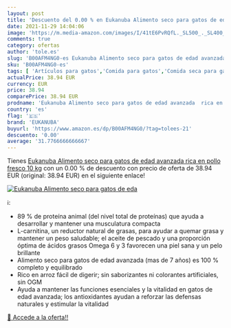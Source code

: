 ```yaml
---
layout: post
title: 'Descuento del 0.00 % en Eukanuba Alimento seco para gatos de eda'
date: 2021-11-29 14:04:06
image: 'https://m.media-amazon.com/images/I/41tE6PvRQfL._SL500_._SL400_.jpg'
comments: true
category: ofertas
author: 'tole.es'
slug: 'B00AFM4NG0-es Eukanuba Alimento seco para gatos de edad avanzada rica en...'
sku: 'B00AFM4NG0-es'
tags: [ 'Artículos para gatos','Comida para gatos','Comida seca para gatos','Productos para mascotas','eukanuba', ]
actualPrice: 38.94 EUR
currency: EUR
price: 38.94
comparePrice: 38.94 EUR
prodname: 'Eukanuba Alimento seco para gatos de edad avanzada  rica en pollo fresco  10 kg'
country: 'es'
flag: '🇪🇸'
brand: 'EUKANUBA'
buyurl: 'https://www.amazon.es/dp/B00AFM4NG0/?tag=tolees-21'
descuento: '0.00'
average: '31.7766666666667'
---
```


Tienes [Eukanuba Alimento seco para gatos de edad avanzada  rica en pollo fresco  10 kg](https://www.amazon.es/dp/B00AFM4NG0/?tag=tolees-21) con un 0.00 % de descuento con precio de oferta de 38.94 EUR (original: 38.94 EUR) en el siguiente enlace!

[![Eukanuba Alimento seco para gatos de eda](https://m.media-amazon.com/images/I/41tE6PvRQfL._SL500_._SL400_.jpg)](https://www.amazon.es/dp/B00AFM4NG0/?tag=tolees-21)

ℹ️:

- 89 % de proteína animal (del nivel total de proteínas) que ayuda a desarrollar y mantener una musculatura compacta
- L-carnitina, un reductor natural de grasas, para ayudar a quemar grasa y mantener un peso saludable; el aceite de pescado y una proporción óptima de ácidos grasos Omega 6 y 3 favorecen una piel sana y un pelo brillante
- Alimento seco para gatos de edad avanzada (mas de 7 años) es 100 % completo y equilibrado
- Rico en arroz fácil de digerir; sin saborizantes ni colorantes artificiales, sin OGM
- Ayuda a mantener las funciones esenciales y la vitalidad en gatos de edad avanzada; los antioxidantes ayudan a reforzar las defensas naturales y estimular la vitalidad

[🛒 Accede a la oferta!!](https://www.amazon.es/dp/B00AFM4NG0/?tag=tolees-21)
